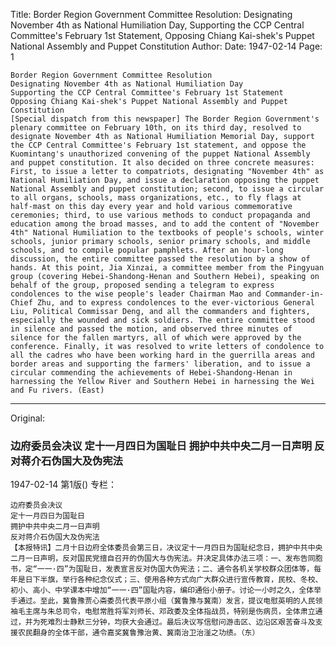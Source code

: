 Title: Border Region Government Committee Resolution: Designating November 4th as National Humiliation Day, Supporting the CCP Central Committee's February 1st Statement, Opposing Chiang Kai-shek's Puppet National Assembly and Puppet Constitution
Author: 
Date: 1947-02-14
Page: 1

    Border Region Government Committee Resolution
    Designating November 4th as National Humiliation Day
    Supporting the CCP Central Committee's February 1st Statement
    Opposing Chiang Kai-shek's Puppet National Assembly and Puppet Constitution
    [Special dispatch from this newspaper] The Border Region Government's plenary committee on February 10th, on its third day, resolved to designate November 4th as National Humiliation Memorial Day, support the CCP Central Committee's February 1st statement, and oppose the Kuomintang's unauthorized convening of the puppet National Assembly and puppet constitution. It also decided on three concrete measures: First, to issue a letter to compatriots, designating "November 4th" as National Humiliation Day, and issue a declaration opposing the puppet National Assembly and puppet constitution; second, to issue a circular to all organs, schools, mass organizations, etc., to fly flags at half-mast on this day every year and hold various commemorative ceremonies; third, to use various methods to conduct propaganda and education among the broad masses, and to add the content of "November 4th" National Humiliation to the textbooks of people's schools, winter schools, junior primary schools, senior primary schools, and middle schools, and to compile popular pamphlets. After an hour-long discussion, the entire committee passed the resolution by a show of hands. At this point, Jia Xinzai, a committee member from the Pingyuan group (covering Hebei-Shandong-Henan and Southern Hebei), speaking on behalf of the group, proposed sending a telegram to express condolences to the wise people's leader Chairman Mao and Commander-in-Chief Zhu, and to express condolences to the ever-victorious General Liu, Political Commissar Deng, and all the commanders and fighters, especially the wounded and sick soldiers. The entire committee stood in silence and passed the motion, and observed three minutes of silence for the fallen martyrs, all of which were approved by the conference. Finally, it was resolved to write letters of condolence to all the cadres who have been working hard in the guerrilla areas and border areas and supporting the farmers' liberation, and to issue a circular commending the achievements of Hebei-Shandong-Henan in harnessing the Yellow River and Southern Hebei in harnessing the Wei and Fu rivers. (East)



<hr /> 

Original: 


### 边府委员会决议  定十一月四日为国耻日  拥护中共中央二月一日声明  反对蒋介石伪国大及伪宪法

1947-02-14
第1版()
专栏：

    边府委员会决议
    定十一月四日为国耻日
    拥护中共中央二月一日声明
    反对蒋介石伪国大及伪宪法
    【本报特讯】二月十日边府全体委员会第三日，决议定十一月四日为国耻纪念日，拥护中共中央二月一日声明，反对国民党擅自召开的伪国大与伪宪法。并决定具体办法三项：一、发布告同胞书，定“一一·四”为国耻日，发表宣言反对伪国大伪宪法；二、通令各机关学校群众团体等，每年是日下半旗，举行各种纪念仪式；三、使用各种方式向广大群众进行宣传教育，民校、冬校、初小、高小、中学课本中增加“一一·四”国耻内容，编印通俗小册子。讨论一小时之久，全体举手通过。至此，冀鲁豫贾心斋委员代表平原小组（冀鲁豫与冀南）发言，提议电慰英明的人民领袖毛主席与朱总司令，电慰常胜将军刘师长、邓政委及全体指战员，特别是伤病员，全体肃立通过，并为死难烈士静默三分钟，均获大会通过。最后决议写信慰问游击区、边沿区艰苦奋斗及支援农民翻身的全体干部，通令嘉奖冀鲁豫治黄、冀南治卫治滏之功绩。（东）
